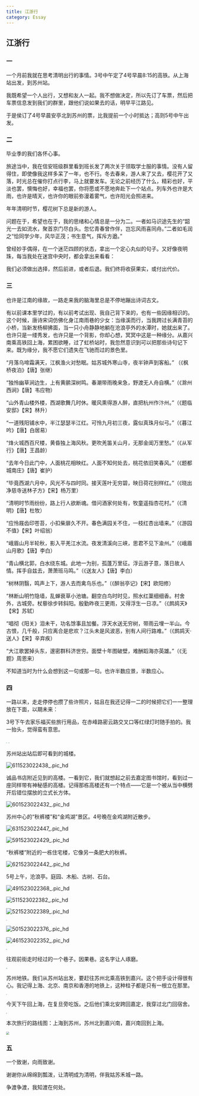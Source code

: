 ```yaml
---
title: 江浙行
category: Essay
---
```


## 江浙行

### 一

一个月前我就在思考清明出行的事情。3号中午定了4号早晨8:15的高铁。从上海站出发，到苏州站。

我既希望一个人出行，又想和友人一起。我不想做决定，所以先订了车票，然后把车票信息发到我们的群里，跟他们说如果去的话，明早平江路见。

于是侯订了4号早晨安亭北到苏州的票，比我提前一个小时抵达；高则5号中午出发。

### 二

毕业季的我们各怀心事。

旅途当中，我在信安班级群里看到班长发了两次关于领取学士服的事情。没有人留得住，即使像我这样多呆了一年，也不行。冬去春来，游人来了又去，樱花开了又落，时光总在催你打点行李，马上就要发车。无论之前经历了什么，精彩也好，平淡也罢，懊悔也好，幸福也罢，你将愿或不愿地奔赴下一个站点。列车外也许是大雨，也许是晴天，也许你的眼前弥漫着雾气，也许阳光会照进来。

年年清明时节，樱花树下总是新的游人。

问题在于，希望也在于，我的思绪和心情总是一分为二。一者如马识途先生的“韶光一去如流水，聚首京门尽白头。忽忆青春曾作伴，岂忘风雨喜同舟。”二者如毛润之“恰同学少年，风华正茂；书生意气，挥斥方遒。”

曾经妙手偶得，在一个迷茫四顾的状态，拿出一个定心丸似的句子。又好像夜明珠，每当我处在迷宫中央时，都会拿出来看看：

我们必须做出选择，然后前进，或者后退。我们终将收获果实，或付出代价。

### 三

也许是江南的缘故，一路走来我的脑海里总是不停地蹦出诗词古文。

有以前课本里学过的，有以前考试出现、我自己背下来的，也有一些因缘相识的。这个时候，唐诗宋词仿佛化身江南雨巷的少女：当缘溪而行，当我跨过长满青苔的小桥，当新发杨柳拂面，当一只小舟静静地躺在沧浪亭外的水潭时，她就出来了。也许只是一缕秀发，也许只是一个背影，你却心想，冥冥中这是一种缘分。从嘉兴南乘高铁回上海，累困欲睡，过了虹桥站时，我忽然意识到可以把那些诗句记下来。既为缘分，我不愿它们遗失在飞驰而过的景色里。

“月落乌啼霜满天，江枫渔火对愁眠。姑苏城外寒山寺，夜半钟声到客船。” （《枫桥夜泊》【唐】张继）

“独怜幽草涧边生，上有黄鹂深树鸣。春潮带雨晚来急，野渡无人舟自横。”（《滁州西涧》【唐】韦应物）

“山外青山楼外楼，西湖歌舞几时休。暖风熏得游人醉，直把杭州作汴州。”（《题临安邸》【宋】林升）

“一道残阳铺水中，半江瑟瑟半江红。可怜九月初三夜，露似真珠月似弓。”（《暮江吟》【唐】白居易）

“烽火城西百尺楼，黄昏独上海风秋。更吹羌笛关山月，无那金闺万里愁。”（《从军行》【唐】王昌龄）

“去年今日此门中，人面桃花相映红。人面不知何处去，桃花依旧笑春风。”（《题都城南庄》【唐】崔护）

“毕竟西湖六月中，风光不与四时同。接天莲叶无穷碧，映日荷花别样红。”（《晓出净慈寺送林子方》【宋】杨万里）

“清明时节雨纷纷，路上行人欲断魂。借问酒家何处有，牧童遥指杏花村。”（《清明》【唐】杜牧）

“应怜屐齿印苍苔，小扣柴扉久不开。春色满园关不住，一枝红杏出墙来。”（《游园不值》【宋】叶绍翁）

“峨眉山月半轮秋，影入平羌江水流。夜发清溪向三峡，思君不见下渝州。”（《峨眉山月歌》【唐】李白）

“青山横北郭，白水绕东城。此地一为别，孤蓬万里征。浮云游子意，落日故人情。挥手自兹去，萧萧班马鸣。”（《送友人》【唐】李白）

“树林阴翳，鸣声上下，游人去而禽鸟乐也。”（《醉翁亭记》【宋】欧阳修）

“林断山明竹隐墙，乱蝉衰草小池塘。翻空白鸟时时见，照水红蕖细细香。村舍外，古城旁。杖藜徐步转斜阳。殷勤昨夜三更雨，又得浮生一日凉。”（《鹧鸪天》【宋】苏轼）

“唱彻《阳关》泪未干，功名馀事且加餐。浮天水送无穷树，带雨云埋一半山。今古恨，几千般，只应离合是悲欢？江头未是风波恶，别有人间行路难。”（《鹧鸪天·送人》【宋】辛弃疾）

“大江歌罢掉头东，邃密群科济世穷。面壁十年图破壁，难酬蹈海亦英雄。”（《无题》周恩来）

不知道当时为什么会想到这一句或那一句。也许半数应景，半数应心。

### 四

一路以来，走走停停也攒了些许照片，姑且在我还记得一二的时候把它们一一整理放在下面，以期未来：

3号下午去家乐福买些旅行用品，在赤峰路密云路交叉口等红绿灯时随手拍的。我一抬头，觉得蛮有意思。

<img src="images/2018-04-06/581523022425_.pic_hd.jpg" style="zoom:15%" />

<img src="images/2018-04-06/571523022419_.pic_hd.jpg" style="zoom:15%" />

苏州站出站后即可看到的城楼。

![611523022438_.pic_hd](images/2018-04-06/611523022438_.pic_hd.jpg)

诚品书店附近见到的高楼。一看到它，我们就想起之前去嘉定图书馆时，看到过一座同样带有神秘感的高楼。记得那栋高楼还有一个特点——它是一个被从当中横劈开后错位摆放的立式长方体。

![601523022432_.pic_hd](images/2018-04-06/601523022432_.pic_hd.jpg)

苏州中心的“秋裤楼”和“金鸡湖”景区。4号晚在金鸡湖附近散步。

![631523022447_.pic_hd](images/2018-04-06/631523022447_.pic_hd.jpg)

![591523022429_.pic_hd](images/2018-04-06/591523022429_.pic_hd.jpg)

“秋裤楼”附近的一栋住宅楼，它像另一条肥大的秋裤。

![621523022442_.pic_hd](images/2018-04-06/621523022442_.pic_hd.jpg)

5号上午，沧浪亭。庭园、木船、古树、石台。

![491523022368_.pic_hd](images/2018-04-06/491523022368_.pic_hd.jpg)

![511523022382_.pic_hd](images/2018-04-06/511523022382_.pic_hd.jpg)

![521523022389_.pic_hd](images/2018-04-06/521523022389_.pic_hd.jpg)

<img src="images/2018-04-06/531523022396_.pic_hd.jpg" style="zoom:15%" />

![501523022376_.pic_hd](images/2018-04-06/501523022376_.pic_hd.jpg)

![461523022352_.pic_hd](images/2018-04-06/461523022352_.pic_hd.jpg)

<img src="images/2018-04-06/471523022357_.pic_hd.jpg" style="zoom:15%" />

往观前街走时经过的一个巷子。因果巷。这名字让人琢磨。

<img src="images/2018-04-06/541523022400_.pic_hd.jpg" style="zoom:20%" />

苏州地铁。我们从苏州站出发，要赶往苏州北乘高铁到嘉兴。这个把手设计得很有心。我记得上海、北京、南京和香港的地铁上，这种柱子都是只有一根立在那里。

<img src="images/2018-04-06/551523022405_.pic_hd.jpg" style="zoom:15%" />

今天下午回上海，在复旦旁吃饭。之后他们乘北安跨回嘉定，我穿过北门回宿舍。

<img src="images/2018-04-06/661523023328_.pic_hd.jpg" style="zoom:15%" />

本次旅行的路线图：上海到苏州，苏州北到嘉兴南，嘉兴南回到上海。

<img src="images/2018-04-06/641523022930_.pic_hd.jpg" style="zoom:50%" />

### 五

一个致谢，向雨致谢。

谢谢你从绵绵到瓢泼，让清明成为清明，伴我姑苏禾城一路。

争渡争渡，我知渡在何处。